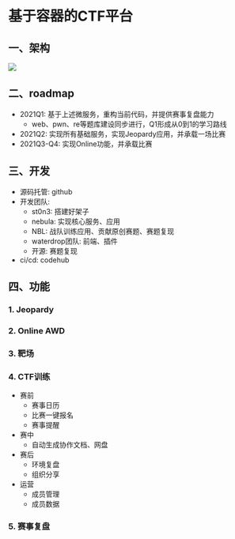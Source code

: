 # 基于容器的CTF平台
## 一、架构
![](https://st0n3-img.obs.cn-south-1.myhuaweicloud.com/waterdropctf/waterdropctf%E5%BE%AE%E6%9C%8D%E5%8A%A1%E6%8B%86%E5%88%86.png)

## 二、roadmap

* 2021Q1: 基于上述微服务，重构当前代码，并提供赛事复盘能力
    * web、pwn、re等题库建设同步进行，Q1形成从0到1的学习路线
* 2021Q2: 实现所有基础服务，实现Jeopardy应用，并承载一场比赛
* 2021Q3-Q4: 实现Online功能，并承载比赛

## 三、开发
* 源码托管: github
* 开发团队:
    * st0n3: 搭建好架子
    * nebula: 实现核心服务、应用
    * NBL: 战队训练应用、贡献原创赛题、赛题复现
    * waterdrop团队: 前端、插件
    * 开源: 赛题复现
* ci/cd: codehub

## 四、功能

### 1. Jeopardy
### 2. Online AWD
### 3. 靶场
### 4. CTF训练
* 赛前
    * 赛事日历
    * 比赛一键报名
    * 赛事提醒
* 赛中
    * 自动生成协作文档、网盘
* 赛后
    * 环境复盘
    * 组织分享
* 运营
    * 成员管理
    * 成员数据

### 5. 赛事复盘


